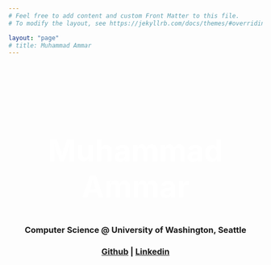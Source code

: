 ```yaml
---
# Feel free to add content and custom Front Matter to this file.
# To modify the layout, see https://jekyllrb.com/docs/themes/#overriding-theme-defaults

layout: "page"
# title: Muhammad Ammar
---
```


<style>
h1 {
  text-align: center;
  font-size: 60px;
  margin-top: 150px;
  color: white
}
h3 {
  text-align: center;
}
body {
  background-image: url('https://i.natgeofe.com/n/95e0a142-5cda-40e4-b89c-040f286da03f/kaghan-valley-swat-pakistan_4x3.jpg');
  background-repeat: no-repeat;
  background-attachment: fixed;
  background-size: cover;
}
</style>

<body>
<h1> Muhammad Ammar </h1>
<h3> Computer Science @ University of Washington, Seattle </h3>
<h3> <a href="https://github.com/ammarj0987">Github</a> | <a href="https://www.linkedin.com/in/muhammad-ammar-96776b236/">Linkedin</a> </h3>
</body>